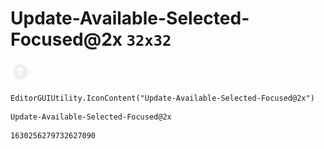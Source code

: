 # Update-Available-Selected-Focused@2x `32x32`
<img src="/img/Update-Available-Selected-Focused@2x.png" width=32 height=32>

``` CSharp
EditorGUIUtility.IconContent("Update-Available-Selected-Focused@2x")
```
```
Update-Available-Selected-Focused@2x
```
```
1630256279732627090
```
